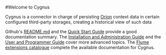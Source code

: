 #Welcome to Cygnus

Cygnus is a connector in charge of persisting [Orion](https://github.com/telefonicaid/fiware-orion) context data in certain configured third-party storages, creating a historical view of such data

Github's [README.md](https://github.com/telefonicaid/fiware-cygnus/blob/master/README.md) and the [Quick Start Guide](./quick_start_guide.md) provide a good documentation summary. The [Installation and Administration Guide](./installation_and_administration_guide/introduction.md) and the [User and Programmer Guide](./user_and_programmer_guide/introduction.md) cover more advanced topics. The [Flume extensions catalogue](./flume_extensions_catalogue/introduction.md) complete the available documentation for Cygnus.

